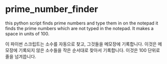 # prime_number_finder
this python script finds prime numbers and type them in on the notepad 
it finds the prime numbers which are not typed in the notepad.
It makes a space in units of 100.

이 파이썬 스크립트는 소수를 자동으로 찾고, 그것들을 메모장에 기록합니다.
이것은 메모장에 기록되지 않은 소수들을 작은 순서대로 찾아서 기록합니다.
이것은 100 단위로 줄을 넘겨씁니다.
